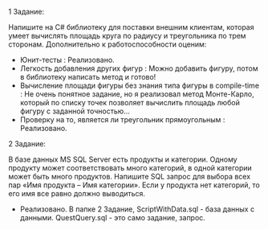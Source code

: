 1 Задание:

Напишите на C# библиотеку для поставки внешним клиентам, которая умеет вычислять площадь круга по радиусу и треугольника по трем сторонам. Дополнительно к работоспособности оценим:

+ Юнит-тесты : Реализовано.
+ Легкость добавления других фигур  : Можно добавить фигуру, потом в библиотеку написать метод и готово!
+ Вычисление площади фигуры без знания типа фигуры в compile-time : Не очень понятное задание, но я реализовал метод Монте-Карло, который по списку точек позволяет вычислить площадь любой фигуру с заданной точностью...
+ Проверку на то, является ли треугольник прямоугольным : Реализовано.

2 Задание:

В базе данных MS SQL Server есть продукты и категории. Одному продукту может соответствовать много категорий, в одной категории может быть много продуктов. Напишите SQL запрос для выбора всех пар «Имя продукта – Имя категории». Если у продукта нет категорий, то его имя все равно должно выводиться.

+ Реализовано. В папке 2 Задание, ScriptWithData.sql - база данных с данными. QuestQuery.sql - это само задание, запрос.
